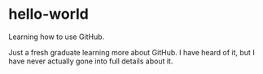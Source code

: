 # hello-world
Learning how to use GitHub.

Just a fresh graduate learning more about GitHub.
I have heard of it, but I have never actually gone into full details about it.
